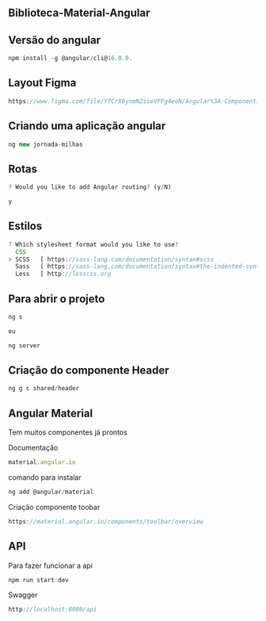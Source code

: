 ## Biblioteca-Material-Angular

## Versão do angular

```js
npm install -g @angular/cli@16.0.0.
```

## Layout Figma

```js
https://www.figma.com/file/YTCrX6ynmN2iieVFFg4eoN/Angular%3A-Componentiza%C3%A7%C3%A3o-e-Design-com-Angular-Material-%7C-Jornada-Milhas---Gilberto-Gon%C3%A7alves?node-id=0%3A1&mode=dev
```

## Criando uma aplicação angular

```js
ng new jornada-milhas
```
## Rotas

```js
? Would you like to add Angular routing? (y/N) 

y
```
## Estilos 

```js
? Which stylesheet format would you like to use?
  CSS
> SCSS   [ https://sass-lang.com/documentation/syntax#scss                ] 
  Sass   [ https://sass-lang.com/documentation/syntax#the-indented-syntax ] 
  Less   [ http://lesscss.org    
```

## Para abrir o projeto

```js
ng s 

ou 

ng server
```

## Criação do componente Header

```js
ng g c shared/header
```

## Angular Material

Tem muitos componentes já prontos

Documentação

```js
material.angular.io
```

comando para instalar

```js
ng add @angular/material
```

Criação componente toobar

```js
https://material.angular.io/components/toolbar/overview
```

## API

Para fazer funcionar a api

```js
npm run start:dev
```

Swagger 

```js
http://localhost:8080/api
```


